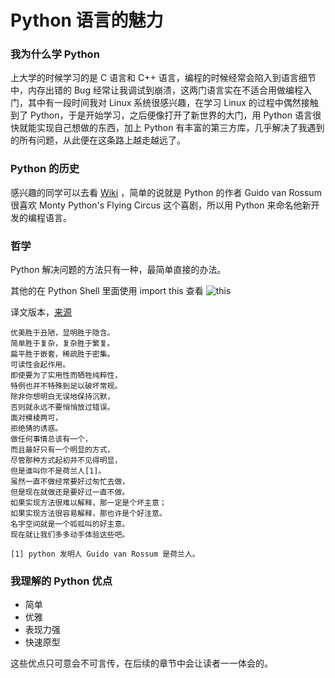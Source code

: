 # Python 语言的魅力

### 我为什么学 Python
上大学的时候学习的是 C 语言和 C++ 语言，编程的时候经常会陷入到语言细节中，内存出错的 Bug 经常让我调试到崩溃，这两门语言实在不适合用做编程入门，其中有一段时间我对 Linux 系统很感兴趣，在学习 Linux 的过程中偶然接触到了 Python，于是开始学习，之后便像打开了新世界的大门，用 Python 语言很快就能实现自己想做的东西，加上 Python 有丰富的第三方库，几乎解决了我遇到的所有问题，从此便在这条路上越走越远了。

### Python 的历史
感兴趣的同学可以去看 [Wiki](https://zh.wikipedia.org/wiki/Python) ，简单的说就是 Python 的作者 Guido van Rossum 很喜欢 Monty Python's Flying Circus 这个喜剧，所以用 Python 来命名他新开发的编程语言。

### 哲学
Python 解决问题的方法只有一种，最简单直接的办法。

其他的在 Python Shell 里面使用 import this 查看
![this](http://cdn.defcoding.com/75A7C0E7-79BF-448E-8B44-FA5E0B7172AF.png)

译文版本，[来源](https://wiki.python.org/moin/PythonZenChineseTranslate)
```
优美胜于丑陋，显明胜于隐含。
简单胜于复杂，复杂胜于繁复。
扁平胜于嵌套，稀疏胜于密集。
可读性会起作用。
即使要为了实用性而牺牲纯粹性，
特例也并不特殊到足以破坏常规。
除非你想明白无误地保持沉默，
否则就永远不要悄悄放过错误。
面对模棱两可，
拒绝猜的诱惑。
做任何事情总该有一个，
而且最好只有一个明显的方式，
尽管那种方式起初并不见得明显，
但是谁叫你不是荷兰人[1]。
虽然一直不做经常要好过匆忙去做，
但是现在就做还是要好过一直不做。
如果实现方法很难以解释，那一定是个坏主意；
如果实现方法很容易解释，那也许是个好注意。
名字空间就是一个呱呱叫的好主意。
现在就让我们多多动手体验这些吧。

[1] python 发明人 Guido van Rossum 是荷兰人。
```

### 我理解的 Python 优点

* 简单
* 优雅
* 表现力强
* 快速原型

这些优点只可意会不可言传，在后续的章节中会让读者一一体会的。
